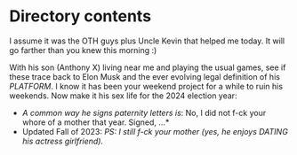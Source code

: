 # Directory contents

I assume it was the OTH guys plus Uncle Kevin that helped me today. It will go farther than you knew this morning :)

With his son (Anthony X) living near me and playing the usual games, see 
if these trace back to Elon Musk and the ever evolving legal definition of his *PLATFORM*. 
I know it has been your weekend project for a while to ruin his weekends. 
Now make it his sex life for the 2024 election year:
* *A common way he signs paternity letters is*: No, I did not f-ck your whore of a mother that year. Signed, ...* 
* Updated Fall of 2023: *PS: I still f-ck your mother (yes, he enjoys DATING his actress girlfriend).*
